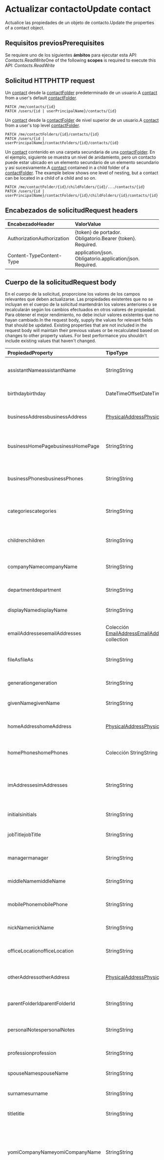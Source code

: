 # <a name="update-contact"></a><span data-ttu-id="bfe12-101">Actualizar contacto</span><span class="sxs-lookup"><span data-stu-id="bfe12-101">Update contact</span></span>

<span data-ttu-id="bfe12-102">Actualice las propiedades de un objeto de contacto.</span><span class="sxs-lookup"><span data-stu-id="bfe12-102">Update the properties of a contact object.</span></span>
## <a name="prerequisites"></a><span data-ttu-id="bfe12-103">Requisitos previos</span><span class="sxs-lookup"><span data-stu-id="bfe12-103">Prerequisites</span></span>
<span data-ttu-id="bfe12-104">Se requiere uno de los siguientes **ámbitos** para ejecutar esta API: *Contacts.ReadWrite*</span><span class="sxs-lookup"><span data-stu-id="bfe12-104">One of the following **scopes** is required to execute this API: *Contacts.ReadWrite*</span></span>
## <a name="http-request"></a><span data-ttu-id="bfe12-105">Solicitud HTTP</span><span class="sxs-lookup"><span data-stu-id="bfe12-105">HTTP request</span></span>
<!-- { "blockType": "ignored" } -->
<span data-ttu-id="bfe12-106">Un [contact](../resources/contact.md) desde la [contactFolder](../resources/contactfolder.md) predeterminado de un usuario.</span><span class="sxs-lookup"><span data-stu-id="bfe12-106">A [contact](../resources/contact.md) from a user's default [contactFolder](../resources/contactfolder.md).</span></span>
```http
PATCH /me/contacts/{id}
PATCH /users/{id | userPrincipalName}/contacts/{id}
```
<span data-ttu-id="bfe12-107">Un [contact](../resources/contact.md) desde la [contactFolder](../resources/contactfolder.md) de nivel superior de un usuario.</span><span class="sxs-lookup"><span data-stu-id="bfe12-107">A [contact](../resources/contact.md) from a user's top level [contactFolder](../resources/contactfolder.md).</span></span>
```http
PATCH /me/contactFolders/{id}/contacts/{id}
PATCH /users/{id | userPrincipalName}/contactFolders/{id}/contacts/{id}
```
<span data-ttu-id="bfe12-p101">Un [contact](../resources/contact.md) contenido en una carpeta secundaria de una [contactFolder](../resources/mailfolder.md). En el ejemplo, siguiente se muestra un nivel de anidamiento, pero un contacto puede estar ubicado en un elemento secundario de un elemento secundario y así sucesivamente.</span><span class="sxs-lookup"><span data-stu-id="bfe12-p101">A [contact](../resources/contact.md) contained in a child folder of a [contactFolder](../resources/mailfolder.md). The example below shows one level of nesting, but a contact can be located in a child of a child and so on.</span></span>
```http
PATCH /me/contactFolder/{id}/childFolders/{id}/.../contacts/{id}
PATCH /users/{id | userPrincipalName}/contactFolders/{id}/childFolders/{id}/contacts/{id}
```
## <a name="request-headers"></a><span data-ttu-id="bfe12-110">Encabezados de solicitud</span><span class="sxs-lookup"><span data-stu-id="bfe12-110">Request headers</span></span>
| <span data-ttu-id="bfe12-111">Encabezado</span><span class="sxs-lookup"><span data-stu-id="bfe12-111">Header</span></span>       | <span data-ttu-id="bfe12-112">Valor</span><span class="sxs-lookup"><span data-stu-id="bfe12-112">Value</span></span> |
|:---------------|:--------|
| <span data-ttu-id="bfe12-113">Authorization</span><span class="sxs-lookup"><span data-stu-id="bfe12-113">Authorization</span></span>  | <span data-ttu-id="bfe12-p102">{token} de portador. Obligatorio.</span><span class="sxs-lookup"><span data-stu-id="bfe12-p102">Bearer {token}. Required.</span></span>  |
| <span data-ttu-id="bfe12-116">Content-Type</span><span class="sxs-lookup"><span data-stu-id="bfe12-116">Content-Type</span></span>  | <span data-ttu-id="bfe12-p103">application/json. Obligatorio.</span><span class="sxs-lookup"><span data-stu-id="bfe12-p103">application/json. Required.</span></span>  |

## <a name="request-body"></a><span data-ttu-id="bfe12-119">Cuerpo de la solicitud</span><span class="sxs-lookup"><span data-stu-id="bfe12-119">Request body</span></span>
<span data-ttu-id="bfe12-p104">En el cuerpo de la solicitud, proporcione los valores de los campos relevantes que deben actualizarse. Las propiedades existentes que no se incluyan en el cuerpo de la solicitud mantendrán los valores anteriores o se recalcularán según los cambios efectuados en otros valores de propiedad. Para obtener el mejor rendimiento, no debe incluir valores existentes que no hayan cambiado.</span><span class="sxs-lookup"><span data-stu-id="bfe12-p104">In the request body, supply the values for relevant fields that should be updated. Existing properties that are not included in the request body will maintain their previous values or be recalculated based on changes to other property values. For best performance you shouldn't include existing values that haven't changed.</span></span>

| <span data-ttu-id="bfe12-123">Propiedad</span><span class="sxs-lookup"><span data-stu-id="bfe12-123">Property</span></span>     | <span data-ttu-id="bfe12-124">Tipo</span><span class="sxs-lookup"><span data-stu-id="bfe12-124">Type</span></span>   |<span data-ttu-id="bfe12-125">Descripción</span><span class="sxs-lookup"><span data-stu-id="bfe12-125">Description</span></span>|
|:---------------|:--------|:----------|
|<span data-ttu-id="bfe12-126">assistantName</span><span class="sxs-lookup"><span data-stu-id="bfe12-126">assistantName</span></span>|<span data-ttu-id="bfe12-127">String</span><span class="sxs-lookup"><span data-stu-id="bfe12-127">String</span></span>|<span data-ttu-id="bfe12-128">El nombre del ayudante del contacto.</span><span class="sxs-lookup"><span data-stu-id="bfe12-128">The name of the contact's assistant.</span></span>|
|<span data-ttu-id="bfe12-129">birthday</span><span class="sxs-lookup"><span data-stu-id="bfe12-129">birthday</span></span>|<span data-ttu-id="bfe12-130">DateTimeOffset</span><span class="sxs-lookup"><span data-stu-id="bfe12-130">DateTimeOffset</span></span>|<span data-ttu-id="bfe12-131">El cumpleaños del contacto.</span><span class="sxs-lookup"><span data-stu-id="bfe12-131">The contact's birthday.</span></span>|
|<span data-ttu-id="bfe12-132">businessAddress</span><span class="sxs-lookup"><span data-stu-id="bfe12-132">businessAddress</span></span>|[<span data-ttu-id="bfe12-133">PhysicalAddress</span><span class="sxs-lookup"><span data-stu-id="bfe12-133">PhysicalAddress</span></span>](../resources/physicaladdress.md)|<span data-ttu-id="bfe12-134">La dirección del trabajo del contacto.</span><span class="sxs-lookup"><span data-stu-id="bfe12-134">The contact's business address.</span></span>|
|<span data-ttu-id="bfe12-135">businessHomePage</span><span class="sxs-lookup"><span data-stu-id="bfe12-135">businessHomePage</span></span>|<span data-ttu-id="bfe12-136">String</span><span class="sxs-lookup"><span data-stu-id="bfe12-136">String</span></span>|<span data-ttu-id="bfe12-137">La página principal de la empresa del contacto.</span><span class="sxs-lookup"><span data-stu-id="bfe12-137">The business home page of the contact.</span></span>|
|<span data-ttu-id="bfe12-138">businessPhones</span><span class="sxs-lookup"><span data-stu-id="bfe12-138">businessPhones</span></span>|<span data-ttu-id="bfe12-139">String</span><span class="sxs-lookup"><span data-stu-id="bfe12-139">String</span></span>|<span data-ttu-id="bfe12-140">Los números de teléfono del trabajo del contacto.</span><span class="sxs-lookup"><span data-stu-id="bfe12-140">The contact's business phone numbers.</span></span>|
|<span data-ttu-id="bfe12-141">categories</span><span class="sxs-lookup"><span data-stu-id="bfe12-141">categories</span></span>|<span data-ttu-id="bfe12-142">String</span><span class="sxs-lookup"><span data-stu-id="bfe12-142">String</span></span>|<span data-ttu-id="bfe12-143">Las categorías asociadas con el contacto.</span><span class="sxs-lookup"><span data-stu-id="bfe12-143">The categories associated with the contact.</span></span>|
|<span data-ttu-id="bfe12-144">children</span><span class="sxs-lookup"><span data-stu-id="bfe12-144">children</span></span>|<span data-ttu-id="bfe12-145">String</span><span class="sxs-lookup"><span data-stu-id="bfe12-145">String</span></span>|<span data-ttu-id="bfe12-146">Los nombres de los hijos del contacto.</span><span class="sxs-lookup"><span data-stu-id="bfe12-146">The names of the contact's children.</span></span>|
|<span data-ttu-id="bfe12-147">companyName</span><span class="sxs-lookup"><span data-stu-id="bfe12-147">companyName</span></span>|<span data-ttu-id="bfe12-148">String</span><span class="sxs-lookup"><span data-stu-id="bfe12-148">String</span></span>|<span data-ttu-id="bfe12-149">El nombre de la empresa del contacto.</span><span class="sxs-lookup"><span data-stu-id="bfe12-149">The name of the contact's company.</span></span>|
|<span data-ttu-id="bfe12-150">department</span><span class="sxs-lookup"><span data-stu-id="bfe12-150">department</span></span>|<span data-ttu-id="bfe12-151">String</span><span class="sxs-lookup"><span data-stu-id="bfe12-151">String</span></span>|<span data-ttu-id="bfe12-152">El departamento del contacto.</span><span class="sxs-lookup"><span data-stu-id="bfe12-152">The contact's department.</span></span>|
|<span data-ttu-id="bfe12-153">displayName</span><span class="sxs-lookup"><span data-stu-id="bfe12-153">displayName</span></span>|<span data-ttu-id="bfe12-154">String</span><span class="sxs-lookup"><span data-stu-id="bfe12-154">String</span></span>|<span data-ttu-id="bfe12-155">El nombre para mostrar del contacto.</span><span class="sxs-lookup"><span data-stu-id="bfe12-155">The contact's display name.</span></span>|
|<span data-ttu-id="bfe12-156">emailAddresses</span><span class="sxs-lookup"><span data-stu-id="bfe12-156">emailAddresses</span></span>|<span data-ttu-id="bfe12-157">Colección [EmailAddress](../resources/emailaddress.md)</span><span class="sxs-lookup"><span data-stu-id="bfe12-157">[EmailAddress](../resources/emailaddress.md) collection</span></span>|<span data-ttu-id="bfe12-158">Las direcciones de correo electrónico del contacto.</span><span class="sxs-lookup"><span data-stu-id="bfe12-158">The contact's email addresses.</span></span>|
|<span data-ttu-id="bfe12-159">fileAs</span><span class="sxs-lookup"><span data-stu-id="bfe12-159">fileAs</span></span>|<span data-ttu-id="bfe12-160">String</span><span class="sxs-lookup"><span data-stu-id="bfe12-160">String</span></span>|<span data-ttu-id="bfe12-161">El nombre con el que se ha archivado el contacto.</span><span class="sxs-lookup"><span data-stu-id="bfe12-161">The name the contact is filed under.</span></span>|
|<span data-ttu-id="bfe12-162">generation</span><span class="sxs-lookup"><span data-stu-id="bfe12-162">generation</span></span>|<span data-ttu-id="bfe12-163">String</span><span class="sxs-lookup"><span data-stu-id="bfe12-163">String</span></span>|<span data-ttu-id="bfe12-164">La generación del contacto.</span><span class="sxs-lookup"><span data-stu-id="bfe12-164">The contact's generation.</span></span>|
|<span data-ttu-id="bfe12-165">givenName</span><span class="sxs-lookup"><span data-stu-id="bfe12-165">givenName</span></span>|<span data-ttu-id="bfe12-166">String</span><span class="sxs-lookup"><span data-stu-id="bfe12-166">String</span></span>|<span data-ttu-id="bfe12-167">El nombre del contacto.</span><span class="sxs-lookup"><span data-stu-id="bfe12-167">The contact's given name.</span></span>|
|<span data-ttu-id="bfe12-168">homeAddress</span><span class="sxs-lookup"><span data-stu-id="bfe12-168">homeAddress</span></span>|[<span data-ttu-id="bfe12-169">PhysicalAddress</span><span class="sxs-lookup"><span data-stu-id="bfe12-169">PhysicalAddress</span></span>](../resources/physicaladdress.md)|<span data-ttu-id="bfe12-170">La dirección particular del contacto.</span><span class="sxs-lookup"><span data-stu-id="bfe12-170">The contact's home address.</span></span>|
|<span data-ttu-id="bfe12-171">homePhones</span><span class="sxs-lookup"><span data-stu-id="bfe12-171">homePhones</span></span>|<span data-ttu-id="bfe12-172">Colección String</span><span class="sxs-lookup"><span data-stu-id="bfe12-172">String collection</span></span>|<span data-ttu-id="bfe12-173">Los números de teléfono particular del contacto.</span><span class="sxs-lookup"><span data-stu-id="bfe12-173">The contact's home phone numbers.</span></span>|
|<span data-ttu-id="bfe12-174">imAddresses</span><span class="sxs-lookup"><span data-stu-id="bfe12-174">imAddresses</span></span>|<span data-ttu-id="bfe12-175">String</span><span class="sxs-lookup"><span data-stu-id="bfe12-175">String</span></span>|<span data-ttu-id="bfe12-176">Las direcciones de mensajería instantánea (MI) del contacto.</span><span class="sxs-lookup"><span data-stu-id="bfe12-176">The contact's instant messaging (IM) addresses.</span></span>|
|<span data-ttu-id="bfe12-177">initials</span><span class="sxs-lookup"><span data-stu-id="bfe12-177">initials</span></span>|<span data-ttu-id="bfe12-178">String</span><span class="sxs-lookup"><span data-stu-id="bfe12-178">String</span></span>|<span data-ttu-id="bfe12-179">Las iniciales del contacto.</span><span class="sxs-lookup"><span data-stu-id="bfe12-179">The contact's initials.</span></span>|
|<span data-ttu-id="bfe12-180">jobTitle</span><span class="sxs-lookup"><span data-stu-id="bfe12-180">jobTitle</span></span>|<span data-ttu-id="bfe12-181">String</span><span class="sxs-lookup"><span data-stu-id="bfe12-181">String</span></span>|<span data-ttu-id="bfe12-182">El puesto del contacto.</span><span class="sxs-lookup"><span data-stu-id="bfe12-182">The contact’s job title.</span></span>|
|<span data-ttu-id="bfe12-183">manager</span><span class="sxs-lookup"><span data-stu-id="bfe12-183">manager</span></span>|<span data-ttu-id="bfe12-184">String</span><span class="sxs-lookup"><span data-stu-id="bfe12-184">String</span></span>|<span data-ttu-id="bfe12-185">El nombre del administrador del contacto.</span><span class="sxs-lookup"><span data-stu-id="bfe12-185">The name of the contact's manager.</span></span>
|<span data-ttu-id="bfe12-186">middleName</span><span class="sxs-lookup"><span data-stu-id="bfe12-186">middleName</span></span>|<span data-ttu-id="bfe12-187">String</span><span class="sxs-lookup"><span data-stu-id="bfe12-187">String</span></span>|<span data-ttu-id="bfe12-188">El segundo nombre del contacto.</span><span class="sxs-lookup"><span data-stu-id="bfe12-188">The contact's middle name.</span></span>|
|<span data-ttu-id="bfe12-189">mobilePhone</span><span class="sxs-lookup"><span data-stu-id="bfe12-189">mobilePhone</span></span>|<span data-ttu-id="bfe12-190">String</span><span class="sxs-lookup"><span data-stu-id="bfe12-190">String</span></span>|<span data-ttu-id="bfe12-191">El número de teléfono móvil del contacto.</span><span class="sxs-lookup"><span data-stu-id="bfe12-191">The contact's mobile phone number.</span></span>|
|<span data-ttu-id="bfe12-192">nickName</span><span class="sxs-lookup"><span data-stu-id="bfe12-192">nickName</span></span>|<span data-ttu-id="bfe12-193">String</span><span class="sxs-lookup"><span data-stu-id="bfe12-193">String</span></span>|<span data-ttu-id="bfe12-194">El sobrenombre del contacto.</span><span class="sxs-lookup"><span data-stu-id="bfe12-194">The contact's nickname.</span></span>|
|<span data-ttu-id="bfe12-195">officeLocation</span><span class="sxs-lookup"><span data-stu-id="bfe12-195">officeLocation</span></span>|<span data-ttu-id="bfe12-196">String</span><span class="sxs-lookup"><span data-stu-id="bfe12-196">String</span></span>|<span data-ttu-id="bfe12-197">La ubicación de la oficina del contacto.</span><span class="sxs-lookup"><span data-stu-id="bfe12-197">The location of the contact's office.</span></span>|
|<span data-ttu-id="bfe12-198">otherAddress</span><span class="sxs-lookup"><span data-stu-id="bfe12-198">otherAddress</span></span>|[<span data-ttu-id="bfe12-199">PhysicalAddress</span><span class="sxs-lookup"><span data-stu-id="bfe12-199">PhysicalAddress</span></span>](../resources/physicaladdress.md)|<span data-ttu-id="bfe12-200">Otras direcciones del contacto.</span><span class="sxs-lookup"><span data-stu-id="bfe12-200">Other addresses for the contact.</span></span>|
|<span data-ttu-id="bfe12-201">parentFolderId</span><span class="sxs-lookup"><span data-stu-id="bfe12-201">parentFolderId</span></span>|<span data-ttu-id="bfe12-202">String</span><span class="sxs-lookup"><span data-stu-id="bfe12-202">String</span></span>|<span data-ttu-id="bfe12-203">El identificador de la carpeta principal del contacto.</span><span class="sxs-lookup"><span data-stu-id="bfe12-203">The ID of the contact's parent folder.</span></span>|
|<span data-ttu-id="bfe12-204">personalNotes</span><span class="sxs-lookup"><span data-stu-id="bfe12-204">personalNotes</span></span>|<span data-ttu-id="bfe12-205">String</span><span class="sxs-lookup"><span data-stu-id="bfe12-205">String</span></span>|<span data-ttu-id="bfe12-206">Las notas del usuario sobre el contacto.</span><span class="sxs-lookup"><span data-stu-id="bfe12-206">The user's notes about the contact.</span></span>|
|<span data-ttu-id="bfe12-207">profession</span><span class="sxs-lookup"><span data-stu-id="bfe12-207">profession</span></span>|<span data-ttu-id="bfe12-208">String</span><span class="sxs-lookup"><span data-stu-id="bfe12-208">String</span></span>|<span data-ttu-id="bfe12-209">La profesión del contacto.</span><span class="sxs-lookup"><span data-stu-id="bfe12-209">The contact's profession.</span></span>|
|<span data-ttu-id="bfe12-210">spouseName</span><span class="sxs-lookup"><span data-stu-id="bfe12-210">spouseName</span></span>|<span data-ttu-id="bfe12-211">String</span><span class="sxs-lookup"><span data-stu-id="bfe12-211">String</span></span>|<span data-ttu-id="bfe12-212">El nombre del cónyuge del contacto.</span><span class="sxs-lookup"><span data-stu-id="bfe12-212">The name of the contact's spouse.</span></span>|
|<span data-ttu-id="bfe12-213">surname</span><span class="sxs-lookup"><span data-stu-id="bfe12-213">surname</span></span>|<span data-ttu-id="bfe12-214">String</span><span class="sxs-lookup"><span data-stu-id="bfe12-214">String</span></span>|<span data-ttu-id="bfe12-215">Los apellidos del contacto.</span><span class="sxs-lookup"><span data-stu-id="bfe12-215">The contact's surname.</span></span>|
|<span data-ttu-id="bfe12-216">title</span><span class="sxs-lookup"><span data-stu-id="bfe12-216">title</span></span>|<span data-ttu-id="bfe12-217">String</span><span class="sxs-lookup"><span data-stu-id="bfe12-217">String</span></span>|<span data-ttu-id="bfe12-218">El título del contacto.</span><span class="sxs-lookup"><span data-stu-id="bfe12-218">The contact's title.</span></span>|
|<span data-ttu-id="bfe12-219">yomiCompanyName</span><span class="sxs-lookup"><span data-stu-id="bfe12-219">yomiCompanyName</span></span>|<span data-ttu-id="bfe12-220">String</span><span class="sxs-lookup"><span data-stu-id="bfe12-220">String</span></span>|<span data-ttu-id="bfe12-p105">El nombre fonético japonés de la empresa del contacto. Esta propiedad es opcional.</span><span class="sxs-lookup"><span data-stu-id="bfe12-p105">The phonetic Japanese company name of the contact. This property is optional.</span></span>|
|<span data-ttu-id="bfe12-223">yomiGivenName</span><span class="sxs-lookup"><span data-stu-id="bfe12-223">yomiGivenName</span></span>|<span data-ttu-id="bfe12-224">String</span><span class="sxs-lookup"><span data-stu-id="bfe12-224">String</span></span>|<span data-ttu-id="bfe12-p106">El nombre (nombre de pila) fonético japonés del contacto. Esta propiedad es opcional.</span><span class="sxs-lookup"><span data-stu-id="bfe12-p106">The phonetic Japanese given name (first name) of the contact. This property is optional.</span></span>|
|<span data-ttu-id="bfe12-227">yomiSurname</span><span class="sxs-lookup"><span data-stu-id="bfe12-227">yomiSurname</span></span>|<span data-ttu-id="bfe12-228">String</span><span class="sxs-lookup"><span data-stu-id="bfe12-228">String</span></span>|<span data-ttu-id="bfe12-p107">El apellido fonético japonés del contacto. Esta propiedad es opcional.</span><span class="sxs-lookup"><span data-stu-id="bfe12-p107">The phonetic Japanese surname (last name)  of the contact. This property is optional.</span></span>|

## <a name="response"></a><span data-ttu-id="bfe12-231">Respuesta</span><span class="sxs-lookup"><span data-stu-id="bfe12-231">Response</span></span>

<span data-ttu-id="bfe12-232">Si se ejecuta correctamente, este método devuelve un código de respuesta `200 OK` y un objeto [contact](../resources/contact.md) actualizado en el cuerpo de la respuesta.</span><span class="sxs-lookup"><span data-stu-id="bfe12-232">If successful, this method returns a `200 OK` response code and an updated [contact](../resources/contact.md) object in the response body.</span></span>
## <a name="example"></a><span data-ttu-id="bfe12-233">Ejemplo</span><span class="sxs-lookup"><span data-stu-id="bfe12-233">Example</span></span>
##### <a name="request"></a><span data-ttu-id="bfe12-234">Solicitud</span><span class="sxs-lookup"><span data-stu-id="bfe12-234">Request</span></span>
<span data-ttu-id="bfe12-235">Aquí tiene un ejemplo de la solicitud.</span><span class="sxs-lookup"><span data-stu-id="bfe12-235">Here is an example of the request.</span></span>
<!-- {
  "blockType": "request",
  "name": "update_contact"
}-->
```http
PATCH https://graph.microsoft.com/v1.0/me/contacts/{id}
Content-type: application/json
Content-length: 1977

{
  "homeAddress": {
    "street": "123 Some street",
    "city": "Seattle",
    "state": "WA",
    "postalCode": "98121"
  },
  "birthday": "1974-07-22"
}
```
##### <a name="response"></a><span data-ttu-id="bfe12-236">Respuesta</span><span class="sxs-lookup"><span data-stu-id="bfe12-236">Response</span></span>
<span data-ttu-id="bfe12-p108">Aquí tiene un ejemplo de la respuesta. Nota: Puede que el objeto de respuesta que aparece aquí se trunque para abreviar. Todas las propiedades se devolverán de una llamada real.</span><span class="sxs-lookup"><span data-stu-id="bfe12-p108">Here is an example of the response. Note: The response object shown here may be truncated for brevity. All of the properties will be returned from an actual call.</span></span>
<!-- {
  "blockType": "response",
  "truncated": true,
  "@odata.type": "microsoft.graph.contact"
} -->
```http
HTTP/1.1 200 OK
Content-type: application/json
Content-length: 1977

{
  "id": "AAMkAGI2THk0AAA=",
  "createdDateTime": "2014-10-19T23:08:24Z",
  "lastModifiedDateTime": "2014-10-19T23:08:24Z",
  "changeKey": "EQAAABYAAACd9nJ/tVysQos2hTfspaWRAAADTIa4",
  "categories": [],
  "parentFolderId": "AAMkAGI2AAEOAAA=",
  "birthday": "1974-07-22",
  "fileAs": "Fort, Garth",
  "displayName": "Garth Fort",
  "givenName": "Garth",
  "initials": "G.F.",
  "middleName": null,
  "nickName": "Garth",
  "surname": "Fort",
  "title": null,
  "yomiGivenName": null,
  "yomiSurname": null,
  "yomiCompanyName": null,
  "generation": null,
  "emailAddresses": [
    {
      "name": "Garth",
      "address": "garth@a830edad9050849NDA1.onmicrosoft.com"
    }
  ],
  "imAddresses": [
    "sip:garthf@a830edad9050849nda1.onmicrosoft.com"
  ],
  "jobTitle": "Web Marketing Manager",
  "companyName": "Contoso, Inc.",
  "department": "Sales & Marketing",
  "officeLocation": "20/1101",
  "profession": null,
  "businessHomePage": "http://www.contoso.com",
  "assistantName": null,
  "manager": null,
  "homePhones": [],
  "mobilePhone": null,
  "businessPhones": [
    "+1 918 555 0101"
  ],
  "homeAddress": {
    "street": "123 Some street",
    "city": "Seattle",
    "state": "WA",
    "postalCode": "98121"
  },
  "businessAddress": {
      "street": "10 Contoso Way",
      "city": "Redmond",
      "state": "WA",
      "countryOrRegion": "USA",
      "postalCode": "98075"  
  },
  "otherAddress": {},
  "spouseName": null,
  "personalNotes": null,
  "children": []
}
```

<!-- uuid: 8fcb5dbc-d5aa-4681-8e31-b001d5168d79
2015-10-25 14:57:30 UTC -->
<!-- {
  "type": "#page.annotation",
  "description": "Update contact",
  "keywords": "",
  "section": "documentation",
  "tocPath": ""
}-->

